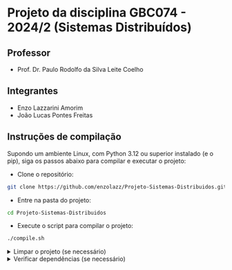 # Projeto da disciplina GBC074 - 2024/2 (Sistemas Distribuídos)

## Professor

- Prof. Dr. Paulo Rodolfo da Silva Leite Coelho

## Integrantes

- Enzo Lazzarini Amorim
- João Lucas Pontes Freitas

## Instruções de compilação

Supondo um ambiente Linux, com Python 3.12 ou superior instalado (e o pip), siga os passos abaixo para compilar e executar o projeto:

- Clone o repositório:

```bash
git clone https://github.com/enzolazz/Projeto-Sistemas-Distribuidos.git
```

- Entre na pasta do projeto:

```bash
cd Projeto-Sistemas-Distribuidos
```

- Execute o script para compilar o projeto:

```bash
./compile.sh
```
<details>
    <summary>Limpar o projeto (se necessário)</summary>
    Execute o script com argumento `clean`:

```bash
./compile.sh clean
```

</details>

<details>
  <summary>Verificar dependências (se necessário)</summary>    
    Execute o script com argumento `requirements`:

```bash
./compile.sh requirements
```

</details>
